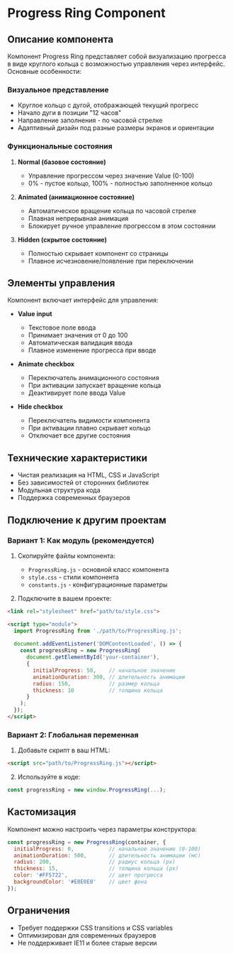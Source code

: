 # Progress Ring Component

## Описание компонента

Компонент Progress Ring представляет собой визуализацию прогресса в виде круглого кольца с возможностью управления через интерфейс. Основные особенности:

### Визуальное представление
- Круглое кольцо с дугой, отображающей текущий прогресс
- Начало дуги в позиции "12 часов"
- Направление заполнения - по часовой стрелке
- Адаптивный дизайн под разные размеры экранов и ориентации

### Функциональные состояния

1. **Normal (базовое состояние)**
    - Управление прогрессом через значение Value (0-100)
    - 0% - пустое кольцо, 100% - полностью заполненное кольцо

2. **Animated (анимационное состояние)**
    - Автоматическое вращение кольца по часовой стрелке
    - Плавная непрерывная анимация
    - Блокирует ручное управление прогрессом в этом состоянии

3. **Hidden (скрытое состояние)**
    - Полностью скрывает компонент со страницы
    - Плавное исчезновение/появление при переключении

## Элементы управления

Компонент включает интерфейс для управления:

- **Value input**
    - Текстовое поле ввода
    - Принимает значения от 0 до 100
    - Автоматическая валидация ввода
    - Плавное изменение прогресса при вводе

- **Animate checkbox**
    - Переключатель анимационного состояния
    - При активации запускает вращение кольца
    - Деактивирует поле ввода Value

- **Hide checkbox**
    - Переключатель видимости компонента
    - При активации плавно скрывает кольцо
    - Отключает все другие состояния

## Технические характеристики

- Чистая реализация на HTML, CSS и JavaScript
- Без зависимостей от сторонних библиотек
- Модульная структура кода
- Поддержка современных браузеров

## Подключение к другим проектам

### Вариант 1: Как модуль (рекомендуется)

1. Скопируйте файлы компонента:
    - `ProgressRing.js` - основной класс компонента
    - `style.css` - стили компонента
    - `constants.js` - конфигурационные параметры

2. Подключите в вашем проекте:
```html
<link rel="stylesheet" href="path/to/style.css">

<script type="module">
  import ProgressRing from './path/to/ProgressRing.js';
  
  document.addEventListener('DOMContentLoaded', () => {
    const progressRing = new ProgressRing(
      document.getElementById('your-container'),
      {
        initialProgress: 50,    // начальное значение
        animationDuration: 300, // длительность анимации
        radius: 150,            // размер кольца
        thickness: 10           // толщина кольца
      }
    );
  });
</script>
```

### Вариант 2: Глобальная переменная

1. Добавьте скрипт в ваш HTML:
```html
<script src="path/to/ProgressRing.js"></script>
```

2. Используйте в коде:
```javascript
const progressRing = new window.ProgressRing(...);
```

## Кастомизация

Компонент можно настроить через параметры конструктора:

```javascript
const progressRing = new ProgressRing(container, {
  initialProgress: 0,           // начальное значение (0-100)
  animationDuration: 500,       // длительность анимации (мс)
  radius: 200,                  // радиус кольца (px)
  thickness: 15,                // толщина кольца (px)
  color: '#FF5722',             // цвет прогресса
  backgroundColor: '#E0E0E0'    // цвет фона
});
```

## Ограничения

- Требует поддержки CSS transitions и CSS variables
- Оптимизирован для современных браузеров
- Не поддерживает IE11 и более старые версии

